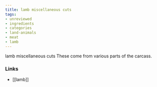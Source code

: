 ```yaml
---
title: lamb miscellaneous cuts
tags:
- unreviewed
- ingredients
- categories
- land-animals
- meat
- lamb
---
```

lamb miscellaneous cuts These come from various parts of the carcass.

### Links

* [[lamb]]
